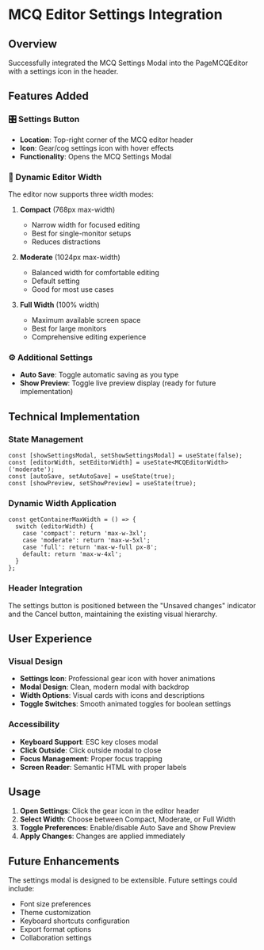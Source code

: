 # MCQ Editor Settings Integration

## Overview
Successfully integrated the MCQ Settings Modal into the PageMCQEditor with a settings icon in the header.

## Features Added

### 🎛️ Settings Button
- **Location**: Top-right corner of the MCQ editor header
- **Icon**: Gear/cog settings icon with hover effects
- **Functionality**: Opens the MCQ Settings Modal

### 📏 Dynamic Editor Width
The editor now supports three width modes:

1. **Compact** (768px max-width)
   - Narrow width for focused editing
   - Best for single-monitor setups
   - Reduces distractions

2. **Moderate** (1024px max-width) 
   - Balanced width for comfortable editing
   - Default setting
   - Good for most use cases

3. **Full Width** (100% width)
   - Maximum available screen space
   - Best for large monitors
   - Comprehensive editing experience

### ⚙️ Additional Settings
- **Auto Save**: Toggle automatic saving as you type
- **Show Preview**: Toggle live preview display (ready for future implementation)

## Technical Implementation

### State Management
```tsx
const [showSettingsModal, setShowSettingsModal] = useState(false);
const [editorWidth, setEditorWidth] = useState<MCQEditorWidth>('moderate');
const [autoSave, setAutoSave] = useState(true);
const [showPreview, setShowPreview] = useState(true);
```

### Dynamic Width Application
```tsx
const getContainerMaxWidth = () => {
  switch (editorWidth) {
    case 'compact': return 'max-w-3xl';
    case 'moderate': return 'max-w-5xl';
    case 'full': return 'max-w-full px-8';
    default: return 'max-w-4xl';
  }
};
```

### Header Integration
The settings button is positioned between the "Unsaved changes" indicator and the Cancel button, maintaining the existing visual hierarchy.

## User Experience

### Visual Design
- **Settings Icon**: Professional gear icon with hover animations
- **Modal Design**: Clean, modern modal with backdrop
- **Width Options**: Visual cards with icons and descriptions
- **Toggle Switches**: Smooth animated toggles for boolean settings

### Accessibility
- **Keyboard Support**: ESC key closes modal
- **Click Outside**: Click outside modal to close
- **Focus Management**: Proper focus trapping
- **Screen Reader**: Semantic HTML with proper labels

## Usage

1. **Open Settings**: Click the gear icon in the editor header
2. **Select Width**: Choose between Compact, Moderate, or Full Width
3. **Toggle Preferences**: Enable/disable Auto Save and Show Preview
4. **Apply Changes**: Changes are applied immediately

## Future Enhancements

The settings modal is designed to be extensible. Future settings could include:
- Font size preferences
- Theme customization
- Keyboard shortcuts configuration
- Export format options
- Collaboration settings